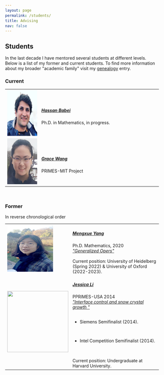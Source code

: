 ```yaml
---
layout: page
permalink: /students/
title: Advising
nav: false
---
```

## Students

In the last decade I have mentored several students at different levels. Below is a list of my former and current students.  To find more information about my broader "academic family" visit my <a href="https://www.mathgenealogy.org/id.php?id=171532">genealogy</a> entry. 

<h3>Current</h3>
 

<table cellpadding="8" width="100%">

<tr>
<td width="20%">
<img src="/assets/img/hassan.jpg" height="150px" width="150px">
</td>
<td width="70%">
<h5><a href="https://hbabae2.people.uic.edu/"><b>Hassan Babei</b></a></h5>
Ph.D. in Mathematics, in progress. 
</td>
</tr>


<tr>
<td width="20%">
<img src="/assets/img/grace.jpg" height="150px" width="150px">
</td>
<td width="70%">
<h5><a href="https://math.mit.edu/research/highschool/primes/index.php"><b>Grace Wang</b></a></h5>
PRIMES-MIT Project</td>
</tr>

 
</tr></table>


<br>

<h3>Former</h3>
In reverse chronological order

<table cellpadding="8" width="100%">
<tr>
<td width="20%">
<img src="/assets/img/mengxue.jpg" height="150px" width="150px">
</td>
<td width="70%">
<h5><a href="http://homepages.math.uic.edu/~myang59/teaching.html"><b>Mengxue Yang</b></a></h5>
Ph.D. Mathematics, 2020<br>
<a href="/assets/pdf/Heinecke20_phd.pdf"><i>"Generalized Opers"</i></a><br><br>
Current position: University of Heidelberg (Spring 2022) & University of Oxford (2022-2023). 
</td>
</tr>
 

<tr>
<td>
<img src="/assets/img/jessica.jpg" height="200px" width="200px">
</td>
<td>
<h5><a href="https://ben.fish/"><b>Jessica Li</b></a></h5>
PPRIMES-USA  2014<br>
<a href="/assets/pdf/Fish18_phd.pdf"><i>"Interface control and snow crystal growth
"</i></a><br><br>

- Siemens Semifinalist (2014).
</br>

- Intel Competition Semifinalist (2014). 

</br>
</br>
Current position:   Undergraduate at Harvard University.
</td>
</tr>



 
</table>